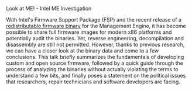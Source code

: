 Look at ME! - Intel ME Investigation

With Intel's Firmware Support Package (FSP) and the recent release of a
[redistributable firmware binary](https://edk2.groups.io/g/devel/message/50920)
for the Management Engine, it has become possible to share full firmware images
for modern x86 platforms and potentially audit the binaries. Yet, reverse
engineering, decompilation and disassembly are still not permitted. However,
thanks to previous research, we can have a closer look at the binary data and
come to a few conclusions. This talk briefly summarizes the fundamentals of
developing custom and open source firmware, followed by a quick guide through
the process of analyzing the binaries without actually violating the terms to
understand a few bits, and finally poses a statement on the political issues
that researchers, repair technicians and software developers are facing.
